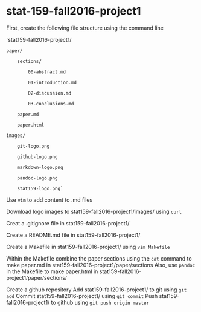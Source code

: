 # stat-159-fall2016-project1

First, create the following file structure using the command line

`stat159-fall2016-project1/  

    paper/  
    
        sections/  
        
            00-abstract.md  
            
            01-introduction.md  
            
            02-discussion.md  
            
            03-conclusions.md  
            
        paper.md  
        
        paper.html  
        
    images/  
    
        git-logo.png  
        
        github-logo.png  
        
        markdown-logo.png  
        
        pandoc-logo.png  
        
        stat159-logo.png`
        

Use `vim` to add content to .md files

Download logo images to stat159-fall2016-project1/images/ using `curl`

Creat a .gitignore file in stat159-fall2016-project1/

Create a README.md file in stat159-fall2016-project1/

Create a Makefile in stat159-fall2016-project1/ using `vim Makefile`

Within the Makefile combine the paper sections using the `cat` command to make paper.md in stat159-fall2016-project1/paper/sections
Also, use `pandoc` in the Makefile to make paper.html in stat159-fall2016-project1/paper/sections/

Create a github repository
Add stat159-fall2016-project1/ to git using `git add`
Commit stat159-fall2016-project1/ using `git commit`
Push stat159-fall2016-project1/ to github using `git push origin master`